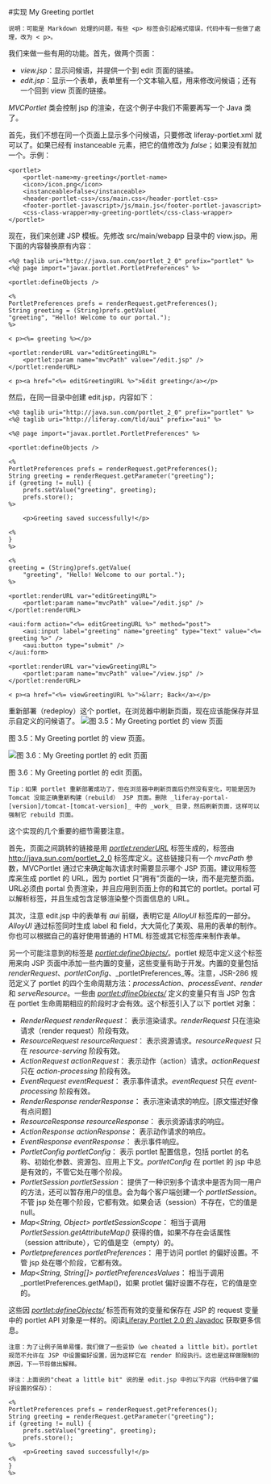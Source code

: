 #实现 My Greeting portlet

`说明：可能是 Markdown 处理的问题，有些 <p> 标签会引起格式错误，代码中有一些做了處理，改为 < p>。`

我们来做一些有用的功能。首先，做两个页面：

- _view.jsp_：显示问候语，并提供一个到 edit 页面的链接。
- _edit.jsp_：显示一个表单，表单里有一个文本输入框，用来修改问候语；还有一个回到 view 页面的链接。

_MVCPortlet_ 类会控制 jsp 的渲染，在这个例子中我们不需要再写一个 Java 类了。

首先，我们不想在同一个页面上显示多个问候语，只要修改 liferay-portlet.xml 就可以了。如果已经有 instanceable 元素，把它的值修改为 _false_；如果没有就加一个。示例：

```
<portlet>
    <portlet-name>my-greeting</portlet-name>
    <icon>/icon.png</icon>
    <instanceable>false</instanceable>
    <header-portlet-css>/css/main.css</header-portlet-css>
    <footer-portlet-javascript>/js/main.js</footer-portlet-javascript>
    <css-class-wrapper>my-greeting-portlet</css-class-wrapper>
</portlet>
```
现在，我们来创建 JSP 模板。先修改 src/main/webapp 目录中的 view.jsp。用下面的内容替换原有内容：

```
<%@ taglib uri="http://java.sun.com/portlet_2_0" prefix="portlet" %>
<%@ page import="javax.portlet.PortletPreferences" %>

<portlet:defineObjects />

<%
PortletPreferences prefs = renderRequest.getPreferences();
String greeting = (String)prefs.getValue(
"greeting", "Hello! Welcome to our portal.");
%>

< p><%= greeting %></p>

<portlet:renderURL var="editGreetingURL">
    <portlet:param name="mvcPath" value="/edit.jsp" />
</portlet:renderURL>

< p><a href="<%= editGreetingURL %>">Edit greeting</a></p>
```
然后，在同一目录中创建 edit.jsp，内容如下：

```
<%@ taglib uri="http://java.sun.com/portlet_2_0" prefix="portlet" %>
<%@ taglib uri="http://liferay.com/tld/aui" prefix="aui" %>

<%@ page import="javax.portlet.PortletPreferences" %>

<portlet:defineObjects />

<%
PortletPreferences prefs = renderRequest.getPreferences();
String greeting = renderRequest.getParameter("greeting");
if (greeting != null) {
    prefs.setValue("greeting", greeting);
    prefs.store();
%>

    <p>Greeting saved successfully!</p>

<%
}
%>

<%
greeting = (String)prefs.getValue(
    "greeting", "Hello! Welcome to our portal.");
%>

<portlet:renderURL var="editGreetingURL">
    <portlet:param name="mvcPath" value="/edit.jsp" />
</portlet:renderURL>

<aui:form action="<%= editGreetingURL %>" method="post">
    <aui:input label="greeting" name="greeting" type="text" value="<%=
greeting %>" />
    <aui:button type="submit" />
</aui:form>

<portlet:renderURL var="viewGreetingURL">
    <portlet:param name="mvcPath" value="/view.jsp" />
</portlet:renderURL>

< p><a href="<%= viewGreetingURL %>">&larr; Back</a></p>
```
重新部署（redeploy）这个 portlet，在浏览器中刷新页面，现在应该能保存并显示自定义的问候语了。
![图 3.5：My Greeting portlet 的 view 页面](https://www.liferay.com/c/document_library/get_file?groupId=14&uuid=78fc11e1-833b-440e-b7bf-ae740848cc32)

图 3.5：My Greeting portlet 的 view 页面。

![图 3.6：My Greeting portlet 的 edit 页面](https://www.liferay.com/c/document_library/get_file?groupId=14&uuid=304a85a2-9f43-4946-b45f-a9faa37757ba)

图 3.6：My Greeting portlet 的 edit 页面。

``
Tip：如果 portlet 重新部署成功了，但在浏览器中刷新页面后仍然没有变化，可能是因为 Tomcat 没能正确重新构建（rebuild） JSP 页面。删除 _liferay-portal-[version]/tomcat-[tomcat-version]_ 中的 _work_ 目录，然后刷新页面，这样可以强制它 rebuild 页面。
``

这个实现的几个重要的细节需要注意。

首先，页面之间跳转的链接是用 _<portlet:renderURL>_ 标签生成的，标签由 http://java.sun.com/portlet_2_0 标签库定义。这些链接只有一个 _mvcPath_ 参数，MVCPortlet 通过它来确定每次请求时需要显示哪个 JSP 页面。建议用标签库来生成 portlet 的 URL，因为 portlet 只“拥有”页面的一块，而不是完整页面。URL必须由 portal 负责渲染，并且应用到页面上你的和其它的 portlet。portal 可以解析标签，并且生成包含足够渲染整个页面信息的 URL。

其次，注意 edit.jsp 中的表单有 _aui_ 前缀，表明它是 _AlloyUI_ 标签库的一部分。_AlloyUI_ 通过标签同时生成 label 和 field，大大简化了美观、易用的表单的制作。你也可以根据自己的喜好使用普通的 HTML 标签或其它标签库来制作表单。

另一个可能注意到的标签是 _<portlet:defineObjects/>_。portlet 规范中定义这个标签用来向 JSP 页面中添加一些内置的变量，这些变量有助于开发。内置的变量包括 _renderRequest_、_portletConfig_、_portletPreferences_等。注意，JSR-286 规范定义了 portlet 的四个生命周期方法：_processAction_、_processEvent_、_render_ 和 _serveResource_。一些由 _<portlet:dfineObjects/>_ 定义的变量只有当 JSP 包含在 portlet 生命周期相应的阶段时才会有效。这个标签引入了以下 portlet 对象：

- _RenderRequest renderRequest_： 表示渲染请求。_renderRequest_ 只在渲染请求（render request）阶段有效。
- _ResourceRequest resourceRequest_： 表示资源请求。_resourceRequest_ 只在 _resource-serving_ 阶段有效。
- _ActionRequest actionRequest_： 表示动作（action）请求。_actionRequest_ 只在 _action-processing_ 阶段有效。
- _EventRequest eventRequest_： 表示事件请求。_eventRequest_ 只在 _event-processing_ 阶段有效。
- _RenderResponse renderResponse_： 表示渲染请求的响应。[原文描述好像有点问题]
- _ResourceResponse resourceResponse_： 表示资源请求的响应。
- _ActionResponse actionResponse_： 表示动作请求的响应。
- _EventResponse eventResponse_： 表示事件响应。
- _PortletConfig portletConfig_： 表示 portlet 配置信息，包括 portlet 的名称、初始化参数、资源包、应用上下文。_portletConfig_ 在 portlet 的 jsp 中总是有效的，不管它处在哪个阶段。
- _PortletSession portletSession_： 提供了一种识别多个请求中是否为同一用户的方法，还可以暂存用户的信息。会为每个客户端创建一个 _portletSession_。不管 jsp 处在哪个阶段，它都有效。如果会话（session）不存在，它的值是 null。
- _Map<String, Object> portletSessionScope_： 相当于调用 _PortletSession.getAttributeMap()_ 获得的值，如果不存在会话属性（session attribute），它的值是空（empty）的。
- _Portletpreferences portletPreferences_： 用于访问 portlet 的偏好设置。不管 jsp 处在哪个阶段，它都有效。
- _Map<String, String[]> portletPreferencesValues_： 相当于调用  _portletPreferences.getMap()，如果 protlet 偏好设置不存在，它的值是空的。

这些因 _<portlet:defineObjects/>_ 标签而有效的变量和保存在 JSP 的 request 变量中的 portlet API 对象是一样的。阅读[Liferay Portlet 2.0 的 Javadoc](http://docs.liferay.com/portlet-api/2.0/javadocs/) 获取更多信息。

``
注意：为了让例子简单易懂，我们做了一些妥协（we cheated a little bit）。portlet 规范不允许在 JSP 中设置偏好设置，因为这样它在 render 阶段执行。这也是这样做限制的原因，下一节将做出解释。
``

``译注：上面说的"cheat a little bit" 说的是 edit.jsp 中的以下内容（代码中做了偏好设置的保存）：``

```
<%
PortletPreferences prefs = renderRequest.getPreferences();
String greeting = renderRequest.getParameter("greeting");
if (greeting != null) {
    prefs.setValue("greeting", greeting);
    prefs.store();
%>
    <p>Greeting saved successfully!</p>
<%
}
%>
```